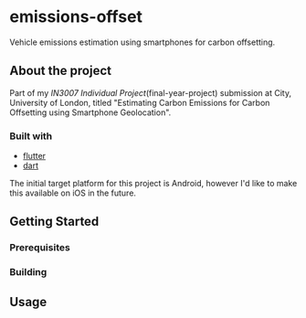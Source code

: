 # emissions-offset
Vehicle emissions estimation using smartphones for carbon offsetting.

## About the project
Part of my _IN3007 Individual Project_(final-year-project) submission at City, University of London, titled "Estimating Carbon Emissions for Carbon Offsetting using Smartphone Geolocation". 

### Built with
- [flutter](https://flutter.dev/)
- [dart](https://dart.dev/)

The initial target platform for this project is Android, however I'd like to make this available on iOS in the future.

## Getting Started
### Prerequisites
### Building

## Usage
